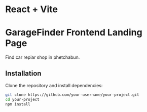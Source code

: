 # React + Vite

# GarageFinder Frontend Landing Page

Find car repiar shop in phetchabun.

## Installation

Clone the repository and install dependencies:

```bash
git clone https://github.com/your-username/your-project.git
cd your-project
npm install
